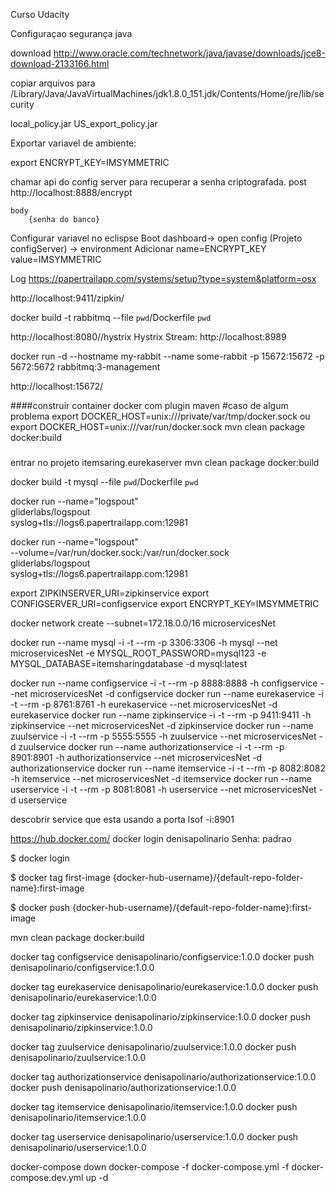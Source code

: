 Curso Udacity

Configuraçao segurança java

download
http://www.oracle.com/technetwork/java/javase/downloads/jce8-download-2133166.html

copiar arquivos para /Library/Java/JavaVirtualMachines/jdk1.8.0_151.jdk/Contents/Home/jre/lib/security

local_policy.jar
US_export_policy.jar

Exportar variavel de ambiente:

export ENCRYPT_KEY=IMSYMMETRIC

chamar api do config server para recuperar a senha criptografada.
	post
	http://localhost:8888/encrypt
	
	body
		{senha do banco}

Configurar variavel no eclispse
Boot dashboard-> open config (Projeto configServer) -> environment 
	Adicionar
		name=ENCRYPT_KEY
		value=IMSYMMETRIC


Log 
https://papertrailapp.com/systems/setup?type=system&platform=osx


http://localhost:9411/zipkin/



docker build -t rabbitmq --file `pwd`/Dockerfile `pwd`

http://localhost:8080//hystrix
Hystrix Stream: http://localhost:8989


docker run -d --hostname my-rabbit --name some-rabbit -p 15672:15672 -p 5672:5672  rabbitmq:3-management

http://localhost:15672/


####construir container docker com plugin maven
#caso de algum problema
export DOCKER_HOST=unix:///private/var/tmp/docker.sock
ou 
export DOCKER_HOST=unix:///var/run/docker.sock mvn clean package docker:build
#####

entrar no projeto itemsaring.eurekaserver
mvn clean package docker:build


docker build -t mysql --file `pwd`/Dockerfile `pwd`

docker run --name="logspout" \
	gliderlabs/logspout \
	syslog+tls://logs6.papertrailapp.com:12981


docker run --name="logspout" \
	--volume=/var/run/docker.sock:/var/run/docker.sock \
	gliderlabs/logspout \
	syslog+tls://logs6.papertrailapp.com:12981
	
	

export ZIPKINSERVER_URI=zipkinservice 
export CONFIGSERVER_URI=configservice
export ENCRYPT_KEY=IMSYMMETRIC


docker network create --subnet=172.18.0.0/16 microservicesNet

docker run --name mysql -i -t --rm -p 3306:3306 -h mysql --net microservicesNet -e MYSQL_ROOT_PASSWORD=mysql123 -e MYSQL_DATABASE=itemsharingdatabase -d mysql:latest

docker run --name configservice -i -t --rm -p 8888:8888 -h configservice --net microservicesNet -d configservice 
docker run --name eurekaservice -i -t --rm -p 8761:8761 -h eurekaservice --net microservicesNet -d eurekaservice
docker run --name zipkinservice -i -t --rm -p 9411:9411 -h zipkinservice --net microservicesNet -d zipkinservice
docker run --name zuulservice  -i -t --rm  -p 5555:5555 -h zuulservice --net microservicesNet -d zuulservice
docker run --name authorizationservice -i -t --rm -p 8901:8901 -h authorizationservice --net microservicesNet -d authorizationservice
docker run --name itemservice -i -t --rm -p 8082:8082 -h itemservice --net microservicesNet -d itemservice
docker run --name userservice -i -t --rm -p 8081:8081 -h userservice --net microservicesNet -d userservice


descobrir service que esta usando a porta
lsof -i:8901

https://hub.docker.com/
docker login
denisapolinario
Senha: padrao


$ docker login
<enter user name and password for Docker Hub Repository>

$ docker tag first-image {docker-hub-username}/{default-repo-folder-name}:first-image

$ docker push {docker-hub-username}/{default-repo-folder-name}:first-image

mvn clean package docker:build

docker tag configservice denisapolinario/configservice:1.0.0
docker push denisapolinario/configservice:1.0.0

docker tag eurekaservice denisapolinario/eurekaservice:1.0.0
docker push denisapolinario/eurekaservice:1.0.0


docker tag zipkinservice denisapolinario/zipkinservice:1.0.0
docker push denisapolinario/zipkinservice:1.0.0

docker tag zuulservice denisapolinario/zuulservice:1.0.0
docker push denisapolinario/zuulservice:1.0.0

docker tag authorizationservice denisapolinario/authorizationservice:1.0.0
docker push denisapolinario/authorizationservice:1.0.0

docker tag itemservice denisapolinario/itemservice:1.0.0
docker push denisapolinario/itemservice:1.0.0

docker tag userservice denisapolinario/userservice:1.0.0
docker push denisapolinario/userservice:1.0.0



docker-compose down
docker-compose -f docker-compose.yml -f docker-compose.dev.yml up -d








